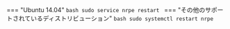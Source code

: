 === "Ubuntu 14.04"
    ```bash
    sudo service nrpe restart
    ```
=== "その他のサポートされているディストリビューション"
    ```bash
    sudo systemctl restart nrpe
    ```